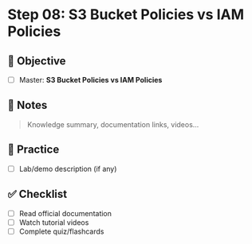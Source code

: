 # Step 08: S3 Bucket Policies vs IAM Policies

## 🎯 Objective
- [ ] Master: **S3 Bucket Policies vs IAM Policies**

## 📘 Notes
> Knowledge summary, documentation links, videos...

## 🧪 Practice
- [ ] Lab/demo description (if any)

## ✅ Checklist
- [ ] Read official documentation
- [ ] Watch tutorial videos
- [ ] Complete quiz/flashcards
